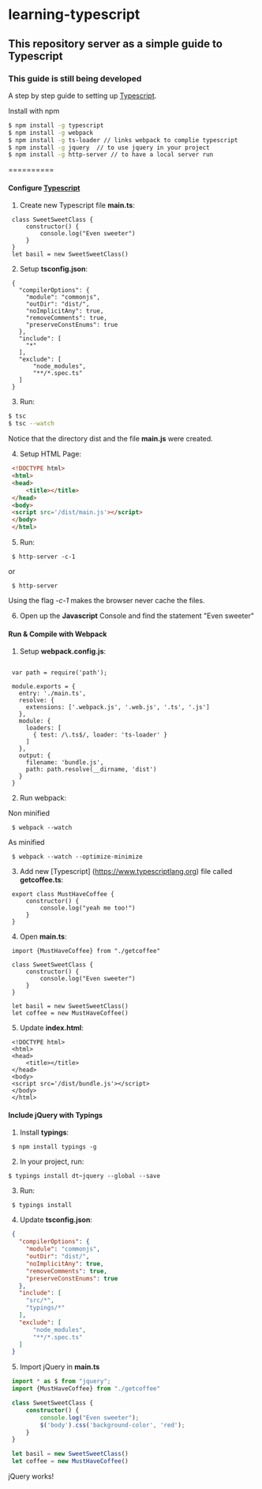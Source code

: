 # learning-typescript
## This repository server as a simple guide to Typescript


### This guide is still being developed

A step by step guide to setting up [Typescript](https://www.typescriptlang.org).

Install with npm
```bash
$ npm install -g typescript
$ npm install -g webpack
$ npm install -g ts-loader // links webpack to complie typescript
$ npm install -g jquery  // to use jquery in your project
$ npm install -g http-server // to have a local server run
```
==========

#### Configure [Typescript](https://www.typescriptlang.org)

1. Create new Typescript file **main.ts**:
```language-typescript
 class SweetSweetClass {
     constructor() { 
         console.log("Even sweeter")
     }
 }
 let basil = new SweetSweetClass()
 ```
 
 
2. Setup **tsconfig.json**:

```language-JSON
 {
   "compilerOptions": {
     "module": "commonjs",
     "outDir": "dist/",
     "noImplicitAny": true,
     "removeComments": true,
     "preserveConstEnums": true
   },
   "include": [
     "*"
   ],
   "exclude": [
       "node_modules",
       "**/*.spec.ts"
   ]
 }
 ```
 
3. Run:

 ```bash
 $ tsc 
 $ tsc --watch
 ```
 
Notice that the directory dist and the file **main.js** were created.

4. Setup HTML Page:

```html
 <!DOCTYPE html>
 <html>
 <head>
     <title></title>
 </head>
 <body>
 <script src='/dist/main.js'></script>
 </body>
 </html>
 ```
 
5. Run:
```
 $ http-server -c-1
```
or
```
 $ http-server
```

Using the flag *-c-1* makes the browser never cache the files.

6. Open up the **Javascript** Console and find the statement "Even sweeter"

#### Run & Compile with Webpack

1. Setup **webpack.config.js**:

```language-javascript

 var path = require('path');

 module.exports = {
   entry: './main.ts',
   resolve: {
     extensions: ['.webpack.js', '.web.js', '.ts', '.js']
   },
   module: {
     loaders: [
       { test: /\.ts$/, loader: 'ts-loader' }
     ]
   },
   output: {
     filename: 'bundle.js',
     path: path.resolve(__dirname, 'dist')
   }
 }
 ```
 
2. Run webpack:

Non minified

``` language-bash
 $ webpack --watch
```
As minified

```
 $ webpack --watch --optimize-minimize
```

3. Add new [Typescript] (https://www.typescriptlang.org) file called **getcoffee.ts**:

```language-javascript
 export class MustHaveCoffee {
     constructor() { 
         console.log("yeah me too!")
     }
 }
 ```
 
4. Open **main.ts**:

```language-typescript
 import {MustHaveCoffee} from "./getcoffee"

 class SweetSweetClass {
     constructor() { 
         console.log("Even sweeter")
     }
 }

 let basil = new SweetSweetClass()
 let coffee = new MustHaveCoffee()
 ```
 
5. Update **index.html**:

```language-html
 <!DOCTYPE html>
 <html>
 <head>
     <title></title>
 </head>
 <body>
 <script src='/dist/bundle.js'></script>
 </body>
 </html>
 ```
 
#### Include jQuery with Typings

1. Install **typings**:

```language-bash
 $ npm install typings -g
```

2. In your project, run:

 ```language-bash
 $ typings install dt~jquery --global --save
```

3. Run:
```
 $ typings install
```

4. Update **tsconfig.json**:

```json
 {
   "compilerOptions": {
     "module": "commonjs",
     "outDir": "dist/",
     "noImplicitAny": true,
     "removeComments": true,
     "preserveConstEnums": true
   },
   "include": [
     "src/*",
     "typings/*"
   ],
   "exclude": [
       "node_modules",
       "**/*.spec.ts"
   ]
 }
 ```
 
5. Import jQuery in **main.ts**

```typescript
 import * as $ from "jquery";
 import {MustHaveCoffee} from "./getcoffee"

 class SweetSweetClass {
     constructor() { 
         console.log("Even sweeter");
         $('body').css('background-color', 'red');
     }
 }

 let basil = new SweetSweetClass()
 let coffee = new MustHaveCoffee()
 ```
jQuery works!
